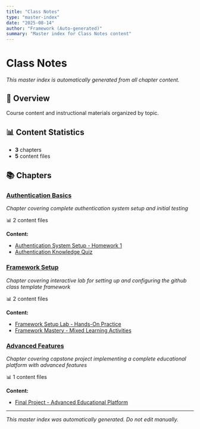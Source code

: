 ```yaml
---
title: "Class Notes"
type: "master-index"
date: "2025-08-14"
author: "Framework (Auto-generated)"
summary: "Master index for Class Notes content"
---
```


# Class Notes

*This master index is automatically generated from all chapter content.*

## 📖 Overview

Course content and instructional materials organized by topic.

## 📊 Content Statistics

- **3** chapters
- **5** content files

## 📚 Chapters

### [Authentication Basics](01_authentication_basics/00_index.md)
*Chapter covering complete authentication system setup and initial testing*

📊 2 content files

**Content:**
- [Authentication System Setup - Homework 1](01_authentication_basics/01_homework_auth_setup.md)
- [Authentication Knowledge Quiz](01_authentication_basics/02_quiz_knowledge_check.md)

### [Framework Setup](02_framework_setup/00_index.md)
*Chapter covering interactive lab for setting up and configuring the github class template framework*

📊 2 content files

**Content:**
- [Framework Setup Lab - Hands-On Practice](02_framework_setup/01_lab_initial_setup.md)
- [Framework Mastery - Mixed Learning Activities](02_framework_setup/02_mixed_activities.md)

### [Advanced Features](03_advanced_features/00_index.md)
*Chapter covering capstone project implementing a complete educational platform with advanced features*

📊 1 content files

**Content:**
- [Final Project - Advanced Educational Platform](03_advanced_features/01_project_final_implementation.md)

---

*This master index was automatically generated. Do not edit manually.*